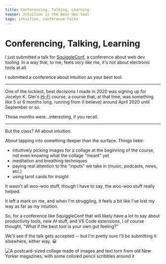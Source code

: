 ```yaml
---
title: Conferencing, Talking, Learning
teaser: Intuition is the best dev tool
tags: intuition, conference-talks
---
```


# Conferencing, Talking, Learning

I just submitted a talk for [SquiggleConf](https://2024.squiggleconf.com/#call-for-speakers), a conference about web dev tooling. In a way that, to me, feels very _like_ me, it's not about electronic tools at all.

I submitted a conference about intuition as your best tool.

---

One of the luckiest, best decisions I made in 2020 was signing up for Jocelyn K. Glei's [Hi-Fi][hifi] course, a course that, at that time, was something like 5 or 6 months long, running from (I believe) around April 2020 until September or so.

Those months were...interesting, if you recall.

---

But the class? All about _intuition_.

About tapping into something deeper than the surface. Things lieke:

- intuitively picking images for a collage at the beginning of the course, not even knowing what the collage "meant" yet
- meditation and breathing techniques
- paying real attention to the "inputs" we take in (music, podcasts, news, etc.)
- using tarot cards for insight

It wasn't all woo-woo stuff, though I have to say, the woo-woo stuff really helped.

It left a mark on me, and when I'm struggling, it feels a bit like I've lost my way as far as my intuition.

So, for a conference like SquiggleConf that will likely have a lot to say about productivity tools, new AI stuff, and VS Code extensions, I of course thought, "What if the best tool is your own gut feeling?"

We'll see if the talk gets accepted -- but I'm pretty sure I'll be submitting it elsewhere, either way. 😀

![A postcard-sized collage made of images and text torn from old New Yorker magazines, with some colored pencil scribbles around it](https://cdn.some.pics/jwithy/668f32b5f2591.jpg)

[hifi]: https://jkg.co/hifi

